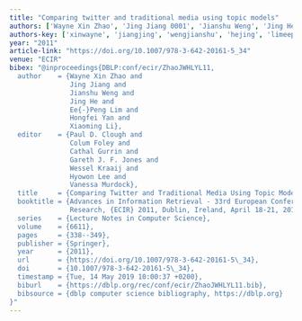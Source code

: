 ```yaml
---
title: "Comparing twitter and traditional media using topic models"
authors: ['Wayne Xin Zhao', 'Jing Jiang 0001', 'Jianshu Weng', 'Jing He', 'Ee-Peng Lim', 'Hongfei Yan', 'Xiaoming Li']
authors-key: ['xinwayne', 'jiangjing', 'wengjianshu', 'hejing', 'limeepeng', 'yanhongfei', 'lixiaoming']
year: "2011"
article-link: "https://doi.org/10.1007/978-3-642-20161-5_34"
venue: "ECIR"
bibex: "@inproceedings{DBLP:conf/ecir/ZhaoJWHLYL11,
  author    = {Wayne Xin Zhao and
               Jing Jiang and
               Jianshu Weng and
               Jing He and
               Ee{-}Peng Lim and
               Hongfei Yan and
               Xiaoming Li},
  editor    = {Paul D. Clough and
               Colum Foley and
               Cathal Gurrin and
               Gareth J. F. Jones and
               Wessel Kraaij and
               Hyowon Lee and
               Vanessa Murdock},
  title     = {Comparing Twitter and Traditional Media Using Topic Models},
  booktitle = {Advances in Information Retrieval - 33rd European Conference on {IR}
               Research, {ECIR} 2011, Dublin, Ireland, April 18-21, 2011. Proceedings},
  series    = {Lecture Notes in Computer Science},
  volume    = {6611},
  pages     = {338--349},
  publisher = {Springer},
  year      = {2011},
  url       = {https://doi.org/10.1007/978-3-642-20161-5\_34},
  doi       = {10.1007/978-3-642-20161-5\_34},
  timestamp = {Tue, 14 May 2019 10:00:37 +0200},
  biburl    = {https://dblp.org/rec/conf/ecir/ZhaoJWHLYL11.bib},
  bibsource = {dblp computer science bibliography, https://dblp.org}
}"
---
```

